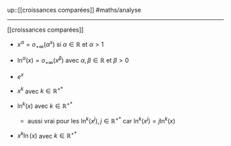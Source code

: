 up::[[croissances comparées]]
#maths/analyse 

---
[[croissances comparées]]

 - $x^{\alpha}= o_{+\infty}(\alpha^x)$ si $\alpha \in \mathbb{R}$ et $\alpha > 1$
 - $\ln^{\alpha}(x) = o_{+\infty}(x^{\beta})$ avec $\alpha, \beta \in \mathbb{R}$ et $\beta > 0$

 - $e^x$
 - $x^{k}$ avec $k\in \mathbb{R}^{+*}$
 - $\ln^{k}(x)$ avec $k\in\mathbb{R}^{+*}$
     - aussi vrai pour les $\ln^{k}(x^{j}), j\in\mathbb{R}^{+*}$ car $\ln^{k}(x^{j}) = j\ln^{k}(x)$
 - $x^{k}\ln(x)$ avec $k\in\mathbb{R}^{+*}$



